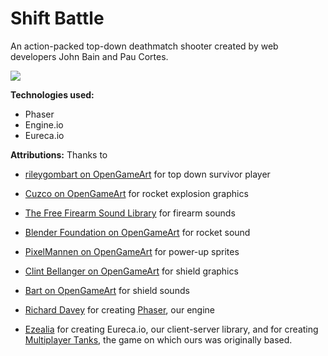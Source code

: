 # Shift Battle

An action-packed top-down deathmatch shooter created by web developers John Bain and Pau Cortes.

![](http://i.imgur.com/mUGzPb3.png)

**Technologies used:**
* Phaser
* Engine.io
* Eureca.io

**Attributions:**
Thanks to

* [rileygombart on OpenGameArt](http://opengameart.org/content/animated-top-down-survivor-player) for top down survivor player

* [Cuzco on OpenGameArt](http://opengameart.org/content/explosion) for rocket explosion graphics

* [The Free Firearm Sound Library](http://opengameart.org/content/the-free-firearm-sound-library) for firearm sounds

* [Blender Foundation on OpenGameArt](http://opengameart.org/content/fly-launch-jet-yo-frankie) for rocket sound

* [PixelMannen on OpenGameArt](http://opengameart.org/content/10-pixel-weapons-0) for power-up sprites

* [Clint Bellanger on OpenGameArt](http://opengameart.org/content/shield-spell) for shield graphics

* [Bart on OpenGameArt](http://opengameart.org/content/space-ship-shield-sounds) for shield sounds

* [Richard Davey](https://www.patreon.com/photonstorm) for creating [Phaser](http://www.photonstorm.com/), our engine

* [Ezealia](https://github.com/Ezelia/eureca.io) for creating Eureca.io, our client-server library, and for creating [Multiplayer Tanks](http://ezelia.com/2014/tutorial-creating-basic-multiplayer-game-phaser-eureca-io), the game on which ours was originally based.
